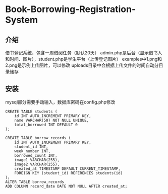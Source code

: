 # Book-Borrowing-Registration-System
## 介绍
借书登记系统，包含一周借阅任务（默认20天）
admin.php是后台（显示借书人和时间、图片），student.php是学生平台（上传登记图片）
examples中1.png和2.png是示例上传图片，可以修改
uploads目录中会根据上传文件的时间自动分目录储存
## 安装
mysql部分需要手动输入，数据库密码在config.php修改
```
CREATE TABLE students (
    id INT AUTO_INCREMENT PRIMARY KEY,
    name VARCHAR(50) NOT NULL UNIQUE,
    total_borrowed INT DEFAULT 0
);

CREATE TABLE borrow_records (
    id INT AUTO_INCREMENT PRIMARY KEY,
    student_id INT,
    week_number INT,
    borrowed_count INT,
    image1 VARCHAR(255),
    image2 VARCHAR(255),
    created_at TIMESTAMP DEFAULT CURRENT_TIMESTAMP,
    FOREIGN KEY (student_id) REFERENCES students(id)
);
ALTER TABLE borrow_records 
ADD COLUMN record_date DATE NOT NULL AFTER created_at;
```
